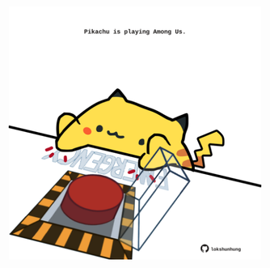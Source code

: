 <!-- built at 10/12/2021, 09:02:09 UTC -->
<p align="center">
  <img width="500" height="500" src="./ReadmeImage.svg">
</p>
